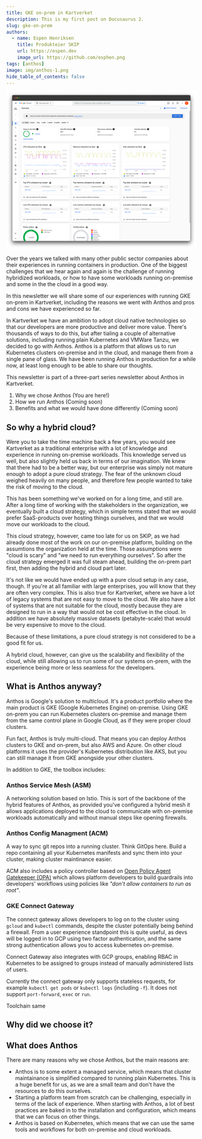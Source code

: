 ```yaml
---
title: GKE on-prem in Kartverket
description: This is my first post on Docusaurus 2.
slug: gke-on-prem
authors:
  - name: Espen Henriksen
    title: Produkteier SKIP
    url: https://espen.dev
    image_url: https://github.com/esphen.png
tags: [anthos]
image: img/anthos-1.png
hide_table_of_contents: false
---
```


![](img/anthos-1.png)

Over the years we talked with many other public sector companies about their
experiences in running containers in production. One of the biggest challenges
that we hear again and again is the challenge of running hybridized workloads,
or how to have some workloads running on-premise and some in the the cloud in a
good way. 

In this newsletter we will share some of our experiences with running GKE
on-prem in Kartverket, including the reasons we went with Anthos and pros and
cons we have experienced so far.

<!--truncate-->

In Kartverket we have an ambition to adopt cloud native technologies so that
our developers are more productive and deliver more value. There's thousands of
ways to do this, but after tialing a couple of alternative solutions, including
running plain Kubernetes and VMWare Tanzu, we decided to go with Anthos. Anthos
is a platform that allows us to run Kubernetes clusters on-premise and in the
cloud, and manage them from a single pane of glass. We have been running Anthos
in production for a while now, at least long enough to be able to share our
thoughts.

This newsletter is part of a three-part series newsletter about Anthos in
Kartverket.

1. Why we chose Anthos (You are here!)
2. How we run Anthos (Coming soon)
3. Benefits and what we would have done differently (Coming soon)

## So why a hybrid cloud?

Were you to take the time machine back a few years, you would see Kartverket as a
traditional enterprise with a lot of knowledge and experience in running
on-premise workloads. This knowledge served us well, but also slightly held us
back in terms of our imagination. We knew that there had to be a better way,
but our enterprise was simply not mature enough to adopt a pure cloud strategy.
The fear of the unknown cloud weighed heavily on many people, and therefore few
people wanted to take the risk of moving to the cloud.

This has been something we've worked on for a long time, and still are. After a
long time of working with the stakeholders in the organization, we eventually
built a cloud strategy, which in simple terms stated that we would prefer 
SaaS-products over hosting things ourselves, and that we would move our
workloads to the cloud. 

This cloud strategy, however, came too late for us on SKIP, as we had already
done most of the work on our on-premise platform, building on the assumtions the
organization held at the time. Those assumptions were "cloud is scary" and "we
need to run everything ourselves". So after the cloud strategy emerged it was
full steam ahead, building the on-prem part first, then adding the hybrid and
cloud part later.

It's not like we would have ended up with a pure cloud setup in any case,
though. If you're at all familiar with large enterprises, you will know that
they are often very complex. This is also true for Kartverket, where we have a
lot of legacy systems that are not easy to move to the cloud. We also have a lot
of systems that are not suitable for the cloud, mostly because they are designed
to run in a way that would not be cost effective in the cloud. In addition we
have absolutely massive datasets (petabyte-scale) that would be very expensive
to move to the cloud.

Because of these limitations, a pure cloud strategy is not considered to be a
good fit for us.

A hybrid cloud, however, can give us the scalability and flexibility of the
cloud, while still allowing us to run some of our systems on-prem, with the
experience being more or less seamless for the developers.

## What is Anthos anyway?

Anthos is Google's solution to multicloud. It's a product portfolio where the
main product is GKE (Google Kubernetes Engine) on-premise. Using GKE on-prem
you can run Kubernetes clusters on-premise and manage them from the same
control plane in Google Cloud, as if they were proper cloud clusters.

Fun fact, Anthos is truly multi-cloud. That means you can deploy Anthos
clusters to GKE and on-prem, but also AWS and Azure. On other cloud platforms
it uses the provider's Kubernetes distribution like AKS, but you can still
manage it from GKE anongside your other clusters.

In addition to GKE, the toolbox includes:

### Anthos Service Mesh (ASM)

A networking solution based on Istio. This is sort of the backbone of the
hybrid features of Anthos, as provided you've configured a hybrid mesh it allows
applications deployed to the cloud to communicate with on-premise workloads
automatically and without manual steps like opening firewalls.

### Anthos Config Managment (ACM)

A way to sync git repos into a running cluster. Think GitOps here. Build a repo
containing all your Kubernetes manifests and sync them into your cluster, making
cluster maintinance easier.

ACM also includes a policy controller based on [Open Policy Agent Gatekeeper
(OPA)](https://open-policy-agent.github.io/gatekeeper/website/) which allows
platform developers to build guardrails into developers' workflows using
policies like _"don't allow containers to run as root"_.

### GKE Connect Gateway

The connect gateway allows developers to log on to the cluster using `gcloud`
and `kubectl` commands, despite the cluster potentially being behind a
firewall. From a user experience standpoint this is quite useful, as devs
will be logged in to GCP using two factor authentication, and the same strong
authentication allows you to access kubernetes on-premise.

Connect Gateway also integrates with GCP groups, enabling RBAC in Kubernetes
to be assigned to groups instead of manually administered lists of users.

Currently the connect gateway only supports stateless requests, for example
`kubectl get pods` or `kubectl logs` (including `-f`). It does not support
`port-forward`, `exec` or `run`.

Toolchain same

## Why did we choose it?

## What does Anthos 

There are many reasons why we chose Anthos, but the main reasons are:

- Anthos is to some extent a managed service, which means that cluster 
  maintainance is simplified compared to running plain Kubernetes. 
  This is a huge benefit for us, as we are a small team and don't have the
  resources to do this ourselves.
- Starting a platform team from scratch can be challenging, especially in terms
  of the lack of experience. When starting with Anthos, a lot of best practices
  are baked in to the installation and configuration, which means that we can
  focus on other things.
- Anthos is based on Kubernetes, which means that we can use the same tools and
  workflows for both on-premise and cloud workloads.


